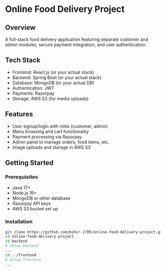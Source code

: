 # Online Food Delivery Project

## Overview
A full-stack food delivery application featuring separate customer and admin modules, secure payment integration, and user authentication.

## Tech Stack
- Frontend: React.js (or your actual stack)
- Backend: Spring Boot (or your actual stack)
- Database: MongoDB (or your actual DB)
- Authentication: JWT
- Payments: Razorpay
- Storage: AWS S3 (for media uploads)

## Features
- User signup/login with roles (customer, admin)
- Menu browsing and cart functionality
- Payment processing via Razorpay
- Admin panel to manage orders, food items, etc.
- Image uploads and storage in AWS S3

## Getting Started
### Prerequisites
- Java 17+
- Node.js 16+
- MongoDB or other database
- Razorpay API keys
- AWS S3 bucket set up

### Installation
```bash
git clone https://github.com/mihir-1705/online-food-delivery-project.git
cd online-food-delivery-project
cd backend
# Setup backend
...
cd ../frontend
# Setup frontend
...
